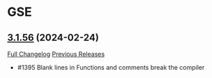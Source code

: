 # GSE

## [3.1.56](https://github.com/TimothyLuke/GSE-Advanced-Macro-Compiler/tree/3.1.56) (2024-02-24)
[Full Changelog](https://github.com/TimothyLuke/GSE-Advanced-Macro-Compiler/compare/3.1.55...3.1.56) [Previous Releases](https://github.com/TimothyLuke/GSE-Advanced-Macro-Compiler/releases)

- #1395 Blank lines in Functions and comments break the compiler  
